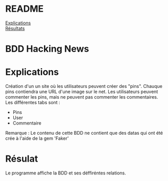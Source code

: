# README
<a href =https://github.com/Luxilux/Hacking-News/blob/master/README.md#explications> Explications<a/> <br>
<a href = https://github.com/Luxilux/Hacking-News/blob/master/README.md#r%C3%A9sulat> Résultats<a/>

# BDD Hacking News

# Explications 
Création d'un un site où les utilisateurs peuvent créer des "pins". Chauque pins contiendra une URL d'une image sur le net. Les utilisateurs peuvent commenter les pins, mais ne peuvent pas commenter les commentaires.
Les différentes tabs sont : 
* Pins
* User
* Commentaire

Remarque :  Le contenu de cette BDD ne contient que des datas qui ont été crée à  l'aide de la gem 'Faker'

# Résulat
Le programme affiche la BDD et ses déffiréntes relations.

